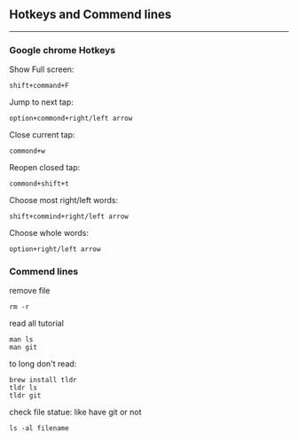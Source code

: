 ## Hotkeys and Commend lines
---

### Google chrome Hotkeys 

Show Full screen: 
```
shift+command+F
```

Jump to next tap:
```
option+commond+right/left arrow
```

Close current tap:
```
commond+w
```

Reopen closed tap:
```
commond+shift+t
```

Choose most right/left words:
```
shift+commind+right/left arrow
```

Choose whole words:
```
option+right/left arrow
```


### Commend lines

remove file
```
rm -r
```

read all tutorial
```
man ls 
man git
```

to long don't read: 
```
brew install tldr
tldr ls
tldr git
```

check file statue: like have git or not
```
ls -al filename
```
